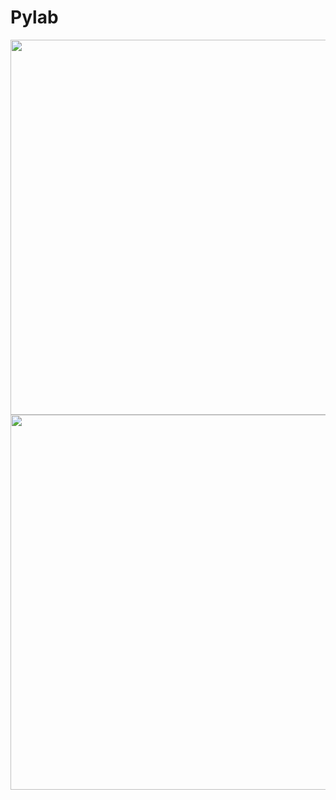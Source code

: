 # Pylab
<img src="https://media.giphy.com/media/WUlplcMpOCEmTGBtBW/giphy.gif" width="600">
<img src="https://tenor.com/ru/view/github-gif-24121745" width="600">
